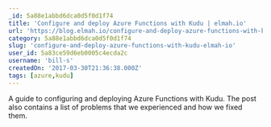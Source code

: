 ```yaml
---
_id: 5a88e1abbd6dca0d5f0d1f74
title: 'Configure and deploy Azure Functions with Kudu | elmah.io'
url: 'https://blog.elmah.io/configure-and-deploy-azure-functions-with-kudu/'
category: 5a88e1abbd6dca0d5f0d1f74
slug: 'configure-and-deploy-azure-functions-with-kudu-elmah-io'
user_id: 5a83ce59d6eb0005c4ecda2c
username: 'bill-s'
createdOn: '2017-03-30T21:36:38.000Z'
tags: [azure,kudu]
---
```


A guide to configuring and deploying Azure Functions with Kudu. The post also contains a list of problems that we experienced and how we fixed them.
